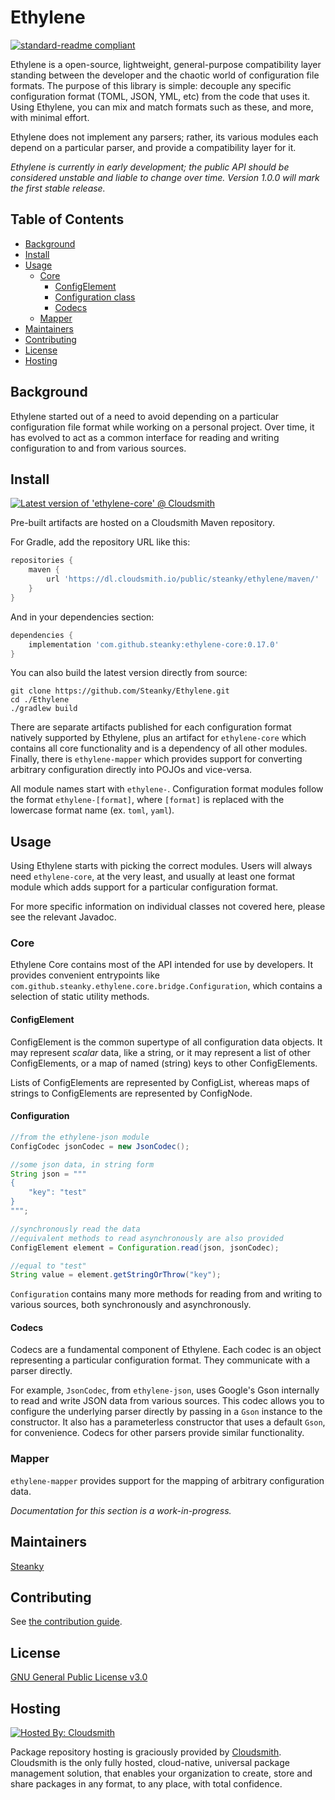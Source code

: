 # Ethylene

[![standard-readme compliant](https://img.shields.io/badge/readme%20style-standard-brightgreen.svg?style=flat-square)](https://github.com/RichardLitt/standard-readme)

Ethylene is a open-source, lightweight, general-purpose compatibility layer standing between the developer and the
chaotic world of configuration file formats. The purpose of this library is simple: decouple any specific configuration
format (TOML, JSON, YML, etc) from the code that uses it. Using Ethylene, you can mix and match formats such as these,
and more, with minimal effort.

Ethylene does not implement any parsers; rather, its various modules each depend on a particular parser, and provide a
compatibility layer for it.

_Ethylene is currently in early development; the public API should be considered unstable and liable to change over
time. Version 1.0.0 will mark the first stable release._

## Table of Contents

- [Background](#background)
- [Install](#install)
- [Usage](#usage)
    - [Core](#core)
        - [ConfigElement](#configelement)
        - [Configuration class](#configuration)
        - [Codecs](#codecs)
    - [Mapper](#mapper)
- [Maintainers](#maintainers)
- [Contributing](#contributing)
- [License](#license)
- [Hosting](#hosting)

## Background

Ethylene started out of a need to avoid depending on a particular configuration file format while working on a personal
project. Over time, it has evolved to act as a common interface for reading and writing configuration to and from
various sources.

## Install

[![Latest version of 'ethylene-core' @ Cloudsmith](https://api-prd.cloudsmith.io/v1/badges/version/steank-f1g/ethylene/maven/ethylene-core/latest/a=noarch;xg=com.github.steanky/?render=true&show_latest=true)](https://cloudsmith.io/~steanky/repos/ethylene/packages/detail/maven/ethylene-core/latest/a=noarch;xg=com.github.steanky/)

Pre-built artifacts are hosted on a Cloudsmith Maven repository.

For Gradle, add the repository URL like this:

```groovy
repositories {
    maven {
        url 'https://dl.cloudsmith.io/public/steanky/ethylene/maven/'
    }
}
```

And in your dependencies section:

```groovy
dependencies {
    implementation 'com.github.steanky:ethylene-core:0.17.0'
}
```

You can also build the latest version directly from source:

```shell
git clone https://github.com/Steanky/Ethylene.git
cd ./Ethylene
./gradlew build
```

There are separate artifacts published for each configuration format natively supported by Ethylene, plus an artifact
for `ethylene-core` which contains all core functionality and is a dependency of all other modules. Finally, there
is `ethylene-mapper` which provides support for converting arbitrary configuration directly into POJOs and vice-versa.

All module names start with `ethylene-`. Configuration format modules follow the format `ethylene-[format]`,
where `[format]` is replaced with the lowercase format name (ex. `toml`, `yaml`).

## Usage

Using Ethylene starts with picking the correct modules. Users will always need `ethylene-core`, at the very least, and
usually at least one format module which adds support for a particular configuration format.

For more specific information on individual classes not covered here, please see the relevant Javadoc.

### Core

Ethylene Core contains most of the API intended for use by developers. It provides convenient entrypoints
like `com.github.steanky.ethylene.core.bridge.Configuration`, which contains a selection of static utility methods.

#### ConfigElement

ConfigElement is the common supertype of all configuration data objects. It may represent _scalar_ data, like a string,
or it may represent a list of other ConfigElements, or a map of named (string) keys to other ConfigElements.

Lists of ConfigElements are represented by ConfigList, whereas maps of strings to ConfigElements are represented by
ConfigNode.

#### Configuration

```java
//from the ethylene-json module
ConfigCodec jsonCodec = new JsonCodec();

//some json data, in string form
String json = """
{
    "key": "test"
}
""";

//synchronously read the data
//equivalent methods to read asynchronously are also provided
ConfigElement element = Configuration.read(json, jsonCodec);

//equal to "test"
String value = element.getStringOrThrow("key");
```

`Configuration` contains many more methods for reading from and writing to various sources, both synchronously and
asynchronously.

#### Codecs

Codecs are a fundamental component of Ethylene. Each codec is an object representing a particular configuration format.
They communicate with a parser directly.

For example, `JsonCodec`, from `ethylene-json`, uses Google's Gson internally to read and write JSON data from various
sources. This codec allows you to configure the underlying parser directly by passing in a `Gson` instance to the
constructor. It also has a parameterless constructor that uses a default `Gson`, for convenience. Codecs for other
parsers provide similar functionality.

### Mapper

`ethylene-mapper` provides support for the mapping of arbitrary configuration data.

*Documentation for this section is a work-in-progress.*

## Maintainers

[Steanky](https://github.com/Steanky)

## Contributing

See [the contribution guide](CONTRIBUTING.md).

## License

[GNU General Public License v3.0](LICENSE)

## Hosting

[![Hosted By: Cloudsmith](https://img.shields.io/badge/OSS%20hosting%20by-cloudsmith-blue?logo=cloudsmith&style=for-the-badge)](https://cloudsmith.com)

Package repository hosting is graciously provided by  [Cloudsmith](https://cloudsmith.com).
Cloudsmith is the only fully hosted, cloud-native, universal package management solution, that enables your organization
to create, store and share packages in any format, to any place, with total confidence.

